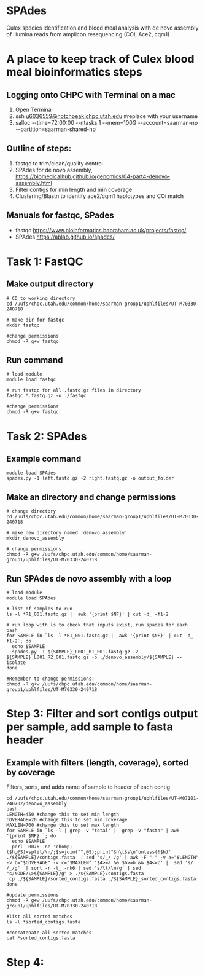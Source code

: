 # SPAdes
Culex species identification and blood meal analysis with de novo assembly of illumina reads from amplicon resequencing (COI, Ace2, cqm1)

# A place to keep track of Culex blood meal bioinformatics steps

## Logging onto CHPC with Terminal on a mac
1. Open Terminal
2. ssh u6036559@notchpeak.chpc.utah.edu        #replace with your username
3. salloc --time=72:00:00 --ntasks 1 --mem=100G --account=saarman-np --partition=saarman-shared-np

## Outline of steps:
1. fastqc to trim/clean/quality control
2. SPAdes for de novo assembly, https://biomedicalhub.github.io/genomics/04-part4-denovo-assembly.html
3. Filter contigs for min length and min coverage
4. Clustering/Blastn to identify ace2/cqm1 haplotypes and COi match

## Manuals for fastqc, SPades 
 - fastqc https://www.bioinformatics.babraham.ac.uk/projects/fastqc/
 - SPAdes https://ablab.github.io/spades/ 

# Task 1: FastQC

## Make output directory
```
# CD to working directory
cd /uufs/chpc.utah.edu/common/home/saarman-group1/uphlfiles/UT-M70330-240718

# make dir for fastqc
mkdir fastqc

#change permissions
chmod -R g+w fastqc
```

## Run command
```
# load module 
module load fastqc

# run fastqc for all .fastq.gz files in directory
fastqc *.fastq.gz -o ./fastqc

#change permissions
chmod -R g+w fastqc
```

# Task 2: SPAdes

## Example command
```
module load SPAdes
spades.py -1 left.fastq.gz -2 right.fastq.gz -o output_folder
```

## Make an directory and change permissions
```
# change directory
cd /uufs/chpc.utah.edu/common/home/saarman-group1/uphlfiles/UT-M70330-240718

# make new directory named 'denovo_assembly'
mkdir denovo_assembly

# change permissions
chmod -R g+w /uufs/chpc.utah.edu/common/home/saarman-group1/uphlfiles/UT-M70330-240718
```

## Run SPAdes de novo assembly with a loop

```
# load module
module load SPAdes

# list of samples to run
ls -l *R1_001.fastq.gz |  awk '{print $NF}' | cut -d_ -f1-2

# run loop with ls to check that inputs exist, run spades for each
bash
for SAMPLE in `ls -l *R1_001.fastq.gz |  awk '{print $NF}' | cut -d_ -f1-2`; do
  echo $SAMPLE
  spades.py -1 ${SAMPLE}_L001_R1_001.fastq.gz -2	${SAMPLE}_L001_R2_001.fastq.gz -o ./denovo_assembly/${SAMPLE} --isolate
done

#Remember to change permissions:
chmod -R g+w /uufs/chpc.utah.edu/common/home/saarman-group1/uphlfiles/UT-M70330-240718
```

# Step 3: Filter and sort contigs output per sample, add sample to fasta header

## Example with filters (length, coverage), sorted by coverage
Filters, sorts, and adds name of sample to header of each contig
```
cd /uufs/chpc.utah.edu/common/home/saarman-group1/uphlfiles/UT-M07101-240702/denovo_assembly
bash
LENGTH=450 #change this to set min length
COVERAGE=20 #change this to set min coverage
MAXLEN=700 #change this to set max length
for SAMPLE in `ls -l | grep -v "total" |  grep -v "fasta" | awk '{print $NF}'`; do
  echo $SAMPLE
  perl -0076 -ne 'chomp;($h,@S)=split/\n/;$s=join("",@S);print"$h\t$s\n"unless(!$h)' ./${SAMPLE}/contigs.fasta  | sed 's/_/ /g' | awk -F " " -v a="$LENGTH" -v b="$COVERAGE" -v c="$MAXLEN" '$4>=a && $6>=b && $4<=c' |  sed 's/ /_/g'  | sort -r -t_ -nk6 | sed 's/\t/\n/g' | sed "s/NODE/\>${SAMPLE}/g" > ./${SAMPLE}/contigs.fasta
 cp ./${SAMPLE}/sorted_contigs.fasta ./${SAMPLE}_sorted_contigs.fasta
done

#update permissions
chmod -R g+w /uufs/chpc.utah.edu/common/home/saarman-group1/uphlfiles/UT-M70330-240718

#list all sorted matches
ls -l *sorted_contigs.fasta

#concatenate all sorted matches
cat *sorted_contigs.fasta    
```
# Step 4: 

